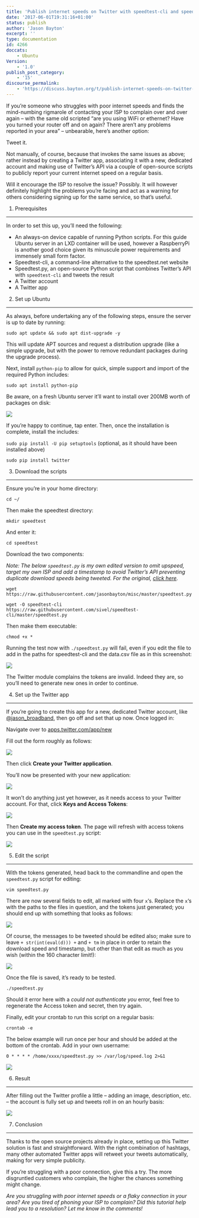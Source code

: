 ```yaml
---
title: 'Publish internet speeds on Twitter with speedtest-cli and speedtest.py'
date: '2017-06-01T19:31:16+01:00'
status: publish
author: 'Jason Bayton'
excerpt: ''
type: documentation
id: 4266
doccats:
    - Ubuntu
Version:
    - '1.0'
publish_post_category:
    - '15'
discourse_permalink:
    - 'https://discuss.bayton.org/t/publish-internet-speeds-on-twitter-with-speedtest-cli-and-speedtest-py/55'
---
```

If you’re someone who struggles with poor internet speeds and finds the mind-numbing rigmarole of contacting your ISP to complain over and over again – with the same old scripted “are you using WiFi or ethernet? Have you turned your router off and on again? There aren’t any problems reported in your area” – unbearable, here’s another option:

Tweet it.

Not manually, of course, because that invokes the same issues as above; rather instead by creating a Twitter app, associating it with a new, dedicated account and making use of Twitter’s API via a couple of open-source scripts to publicly report your current internet speed on a regular basis.

Will it encourage the ISP to resolve the issue? Possibly. It will however definitely highlight the problems you’re facing and act as a warning for others considering signing up for the same service, so that’s useful.

1. Prerequisites
----------------

In order to set this up, you’ll need the following:

- An always-on device capable of running Python scripts. For this guide Ubuntu server in an LXD container will be used, however a RaspberryPi is another good choice given its minuscule power requirements and immensely small form factor.
- Speedtest-cli, a command-line alternative to the speedtest.net website
- Speedtest.py, an open-source Python script that combines Twitter’s API with `speedtest-cli` and tweets the result
- A Twitter account
- A Twitter app

2. Set up Ubuntu
----------------

As always, before undertaking any of the following steps, ensure the server is up to date by running:

`sudo apt update && sudo apt dist-upgrade -y`

This will update APT sources and request a distribution upgrade (like a simple upgrade, but with the power to remove redundant packages during the upgrade process).

Next, install `python-pip` to allow for quick, simple support and import of the required Python includes:

`sudo apt install python-pip`

Be aware, on a fresh Ubuntu server it’ll want to install over 200MB worth of packages on disk:

[![](../../../../../uploads/2017/06/python-pip.png)](https://bayton.org/wp-content/uploads/2017/06/python-pip.png)

If you’re happy to continue, tap enter. Then, once the installation is complete, install the includes:

`sudo pip install -U pip setuptools` (optional, as it should have been installed above)

`sudo pip install twitter`

3. Download the scripts
-----------------------

Ensure you’re in your home directory:

`cd ~/`

Then make the speedtest directory:

`mkdir speedtest`

And enter it:

`cd speedtest`

Download the two components:

*Note: The below `speedtest.py` is my own edited version to omit upspeed, target my own ISP and add a timestamp to avoid Twitter’s API preventing duplicate download speeds being tweeted. For the original, [click here](https://gist.github.com/michelwilhelm/8de35523570c82eabfdb).*

`wget https://raw.githubusercontent.com/jasonbayton/misc/master/speedtest.py`

`wget -O speedtest-cli https://raw.githubusercontent.com/sivel/speedtest-cli/master/speedtest.py`

Then make them executable:

`chmod +x *`

Running the test now with `./speedtest.py` will fail, even if you edit the file to add in the paths for speedtest-cli and the data.csv file as in this screenshot:

[![](../../../../../uploads/2017/06/speedtest.png)](https://bayton.org/wp-content/uploads/2017/06/speedtest.png)

The Twitter module complains the tokens are invalid. Indeed they are, so you’ll need to generate new ones in order to continue.

4. Set up the Twitter app
-------------------------

If you’re going to create this app for a new, dedicated Twitter account, like [@jason\_broadband](https://twitter.com/jason_broadband), then go off and set that up now. Once logged in:

Navigate over to [apps.twitter.com/app/new](https://apps.twitter.com/app/new)

Fill out the form roughly as follows:

[![](../../../../../uploads/2017/05/twitter_createapp.png)](https://bayton.org/wp-content/uploads/2017/05/twitter_createapp.png)

Then click **Create your Twitter application**.

You’ll now be presented with your new application:

[![](../../../../../uploads/2017/05/twitter_appcreated.png)](https://bayton.org/wp-content/uploads/2017/05/twitter_appcreated.png)

It won’t do anything just yet however, as it needs access to your Twitter account. For that, click **Keys and Access Tokens**:

[![](../../../../../uploads/2017/05/twitter_createtoken.png)](https://bayton.org/wp-content/uploads/2017/05/twitter_createtoken.png)

Then **Create my access token**. The page will refresh with access tokens you can use in the `speedtest.py` script:

[![](../../../../../uploads/2017/05/twitter_tokencreated.png)](https://bayton.org/wp-content/uploads/2017/05/twitter_tokencreated.png)

5. Edit the script
------------------

With the tokens generated, head back to the commandline and open the `speedtest.py` script for editing:

`vim speedtest.py`

There are now several fields to edit, all marked with four `x`‘s. Replace the `x`‘s with the paths to the files in question, and the tokens just generated; you should end up with something that looks as follows:

[![](../../../../../uploads/2017/06/fullscript-1.png)](https://bayton.org/wp-content/uploads/2017/06/fullscript-1.png)

Of course, the messages to be tweeted should be edited also; make sure to leave `+ str(int(eval(d))) +` and `+ tm` in place in order to retain the download speed and timestamp, but other than that edit as much as you wish (within the 160 character limit!):

[![](../../../../../uploads/2017/06/finalscript.png)](https://bayton.org/wp-content/uploads/2017/06/finalscript.png)

Once the file is saved, it’s ready to be tested.

`./speedtest.py`

Should it error here with a *could not authenticate you* error, feel free to regenerate the Access token and secret, then try again.

Finally, edit your crontab to run this script on a regular basis:

`crontab -e`

The below example will run once per hour and should be added at the bottom of the crontab. Add in your own username:

`0 * * * * /home/xxxx/speedtest.py >> /var/log/speed.log 2>&1`

[![](../../../../../uploads/2017/06/crontab.png)](https://bayton.org/wp-content/uploads/2017/06/crontab.png)

6. Result
---------

After filling out the Twitter profile a little – adding an image, description, etc. – the account is fully set up and tweets roll in on an hourly basis:

[![](../../../../../uploads/2017/06/twitter-showcase.png)](https://bayton.org/wp-content/uploads/2017/06/twitter-showcase.png)

7. Conclusion
-------------

Thanks to the open source projects already in place, setting up this Twitter solution is fast and straightforward. With the right combination of hashtags, many other automated Twitter apps will retweet your tweets automatically, making for very simple publicity.

If you’re struggling with a poor connection, give this a try. The more disgruntled customers who complain, the higher the chances something might change.

*Are you struggling with poor internet speeds or a flaky connection in your area? Are you tired of phoning your ISP to complain? Did this tutorial help lead you to a resolution? Let me know in the comments!*